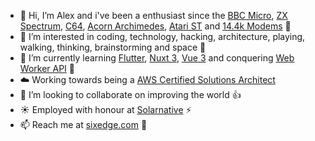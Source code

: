 - 👋 Hi, I’m Alex and i've been a enthusiast since the 
[BBC Micro](https://en.wikipedia.org/wiki/BBC_Micro), 
[ZX Spectrum](https://en.wikipedia.org/wiki/ZX_Spectrum), 
[C64](https://en.wikipedia.org/wiki/Commodore_64), 
[Acorn Archimedes](https://en.wikipedia.org/wiki/Acorn_Archimedes), 
[Atari ST](https://en.wikipedia.org/wiki/Atari_ST) and [14.4k Modems](https://en.wikipedia.org/wiki/SupraFAXModem_14400) 🔌
- 👀 I’m interested in coding, technology, hacking, architecture, playing, walking, thinking, brainstorming and space 🚀
- 🌱 I’m currently learning [Flutter](https://flutter.dev/), 
[Nuxt 3](https://masteringnuxt.com/), 
[Vue 3](https://www.vuemastery.com/) and conquering [Web Worker API](https://developer.mozilla.org/en-US/docs/Web/API/Web_Workers_API) 🧪
- ☁️ Working towards being a [AWS Certified Solutions Architect](https://aws.amazon.com/certification/certified-solutions-architect-professional/)
- 💞️ I’m looking to collaborate on improving the world 👍
- ☀️ Employed with honour at [Solarnative](https://solarnative.com/) ⚡
- 📫 Reach me at [sixedge.com](https://sixedge.com/) 👋

<!---
abarke/abarke is a ✨ special ✨ repository because its `README.md` (this file) appears on your GitHub profile.
You can click the Preview link to take a look at your changes.
--->
